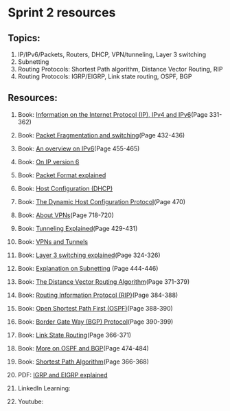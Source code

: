 # Sprint 2 resources

## Topics:

1. IP/IPv6/Packets, Routers, DHCP, VPN/tunneling, Layer 3 switching
2. Subnetting
3. Routing Protocols: Shortest Path algorithm, Distance Vector Routing, RIP
4. Routing Protocols: IGRP/EIGRP, Link state routing, OSPF, BGP


## Resources:

1. Book: [Information on the Internet Protocol (IP), IPv4 and IPv6](https://tinyurl.com/10txadw4)(Page 331-362)

2. Book: [Packet Fragmentation and switching](http://index-of.es/Varios-2/Computer%20Networks%205th%20Edition.pdf#page=456)(Page 432-436)

3. Book: [An overview on IPv6](http://index-of.es/Varios-2/Computer%20Networks%205th%20Edition.pdf#page=479)(Page 455-465)

4. Book: [On IP version 6](https://book.systemsapproach.org/scaling/ipv6.html)

5. Book: [Packet Format explained](https://book.systemsapproach.org/internetworking/basic-ip.html#packet-format)

6. Book: [Host Configuration (DHCP)](https://book.systemsapproach.org/internetworking/basic-ip.html#host-configuration-dhcp)

7. Book: [The Dynamic Host Configuration Protocol](http://index-of.es/Varios-2/Computer%20Networks%205th%20Edition.pdf#page=494)(Page 470)

8. Book: [About VPNs](https://tinyurl.com/1pqreepa)(Page 718-720)

9. Book: [Tunneling Explained](http://index-of.es/Varios-2/Computer%20Networks%205th%20Edition.pdf#page=453)(Page 429-431)

10. Book: [VPNs and Tunnels](https://book.systemsapproach.org/scaling/mpls.html#virtual-private-networks-and-tunnels)

11. Book: [Layer 3 switching explained](https://tinyurl.com/4flfur93)(Page 324-326)

12. Book: [Explanation on Subnetting](http://index-of.es/Varios-2/Computer%20Networks%205th%20Edition.pdf#page=468) (Page 444-446)

13. Book: [The Distance Vector Routing Algorithm](https://tinyurl.com/3o839bvl)(Page 371-379)

14. Book: [Routing Information Protocol (RIP)](https://tinyurl.com/4kx9mkb9)(Page 384-388)

15. Book: [Open Shortest Path First (OSPF)](https://tinyurl.com/25x5wgvk)(Page 388-390)

16. Book: [Border Gate Way (BGP) Protocol](https://tinyurl.com/19hw89pb)(Page 390-399)

17. Book: [Link State Routing](https://tinyurl.com/4yzrg2fs)(Page 366-371)

18. Book: [More on OSPF and BGP](http://index-of.es/Varios-2/Computer%20Networks%205th%20Edition.pdf#page=498)(Page 474-484)

19. Book: [Shortest Path Algorithm](http://index-of.es/Varios-2/Computer%20Networks%205th%20Edition.pdf#page=390)(Page 366-368)

20. PDF: [IGRP and EIGRP explained](https://citeseerx.ist.psu.edu/viewdoc/download?doi=10.1.1.227.870&rep=rep1&type=pdf)

19. LinkedIn Learning: []()

17. Youtube: []()
